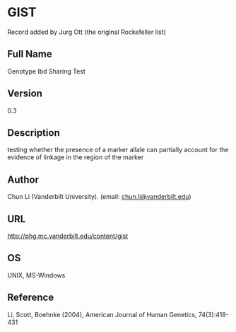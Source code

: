 # GIST
Record added by Jurg Ott (the original Rockefeller list)

## Full Name
Genotype Ibd Sharing Test

## Version
0.3

## Description
testing whether the presence of a marker allale can partially account for the evidence of linkage in the region of the marker

## Author
Chun Li (Vanderbilt University). (email: chun.li@vanderbilt.edu)

## URL
http://phg.mc.vanderbilt.edu/content/gist

## OS
UNIX, MS-Windows

## Reference
Li, Scott, Boehnke (2004), American Journal of Human Genetics, 74(3):418-431